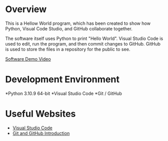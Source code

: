 # Overview

This is a Hellow World program, which has been created to show how Python, Visual Code Studio, and GitHub collaborate together.

The software itself uses Python to print "Hello World". Visual Studio Code is used to edit, run the program, and then commit changes to GitHub. GitHub is used to store the files in a repository for the public to see.

[Software Demo Video](http://youtube.link.goes.here)

# Development Environment

*Python 3.10.9 64-bit
*Visual Studio Code
*Git / GitHub

# Useful Websites

* [Visual Studio Code](https://code.visualstudio.com/docs)
* [Git and GitHub Introduction](https://www.w3schools.com/git/git_intro.asp?remote=github)